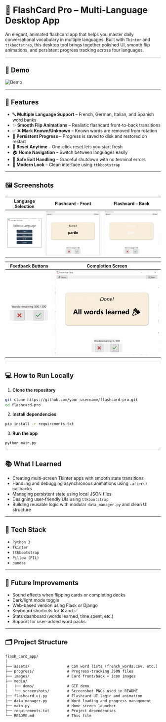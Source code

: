 # 🧠 FlashCard Pro – Multi-Language Desktop App

An elegant, animated flashcard app that helps you master daily conversational vocabulary in multiple languages. Built with `Tkinter` and `ttkbootstrap`, this desktop tool brings together polished UI, smooth flip animations, and persistent progress tracking across four languages.

---

## 🎥 Demo

![Demo](media/demo/demo.gif)

---

## 🚀 Features

- 🔤 **Multiple Language Support** – French, German, Italian, and Spanish word banks
- ✨ **Smooth Flip Animations** – Realistic flashcard front-to-back transitions
- ✅ ❌ **Mark Known/Unknown** – Known words are removed from rotation
- 💾 **Persistent Progress** – Progress is saved to disk and restored on restart
- 🔁 **Reset Anytime** – One-click reset lets you start fresh
- 🏠 **Home Navigation** – Switch between languages easily
- 🧯 **Safe Exit Handling** – Graceful shutdown with no terminal errors
- 🎨 **Modern Look** – Clean interface using `ttkbootstrap`

---

## 🖼️ Screenshots

| Language Selection | Flashcard – Front | Flashcard – Back |
|--------------------|-------------------|------------------|
| ![Select](media/screenshots/language_selection.png) | ![Front](media/screenshots/flashcard_front.png) | ![Back](media/screenshots/flashcard_back.png) |

| Feedback Buttons | Completion Screen |
|------------------|-------------------|
| ![Buttons](media/screenshots/feedback_buttons.png) | ![Done](media/screenshots/flashcard_done.png) |

---

## 💻 How to Run Locally

1. **Clone the repository**
```bash
git clone https://github.com/your-username/flashcard-pro.git
cd flashcard-pro
```

2. **Install dependencies**
```bash
pip install -r requirements.txt
```

3. **Run the app**
```bash
python main.py
```

---

## 📚 What I Learned

- Creating multi-screen Tkinter apps with smooth state transitions
- Handling and debugging asynchronous animations using `.after()` callbacks
- Managing persistent state using local JSON files
- Designing user-friendly UIs using `ttkbootstrap`
- Building reusable logic with modular `data_manager.py` and clean UI structure

---

## 🧪 Tech Stack

- `Python 3`
- `Tkinter`
- `ttkbootstrap`
- `Pillow (PIL)`
- `pandas`

---

## 🌱 Future Improvements

- Sound effects when flipping cards or completing decks
- Dark/light mode toggle
- Web-based version using Flask or Django
- Keyboard shortcuts for ❌ and ✅
- Stats dashboard (words learned, time spent, etc.)
- Support for user-added word packs

---

## 🗂️ Project Structure

```
flash_card_app/
│
├── assets/                 # CSV word lists (french_words.csv, etc.)
├── progress/               # Progress-tracking JSON files
├── images/                 # Card front/back + icon images
├── media/
│   ├── demo/               # GIF demo
│   └── screenshots/        # Screenshot PNGs used in README
├── flashcard_ui.py         # Flashcard UI logic and animation
├── data_manager.py         # Word loading and progress management
├── main.py                 # Home screen launcher
├── requirements.txt        # Project dependencies
└── README.md               # This file
```
